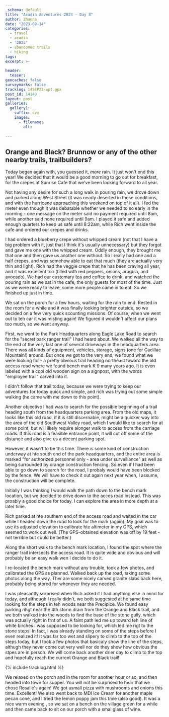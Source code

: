 ```yaml
---
_schema: default
title: "Acadia Adventures 2023 – Day 8"
author: Zhanna
date: "2023-09-14"
categories: 
  - travel
  - acadia
  - '2023'
  - abandoned trails
  - hiking
tags:
excerpt: >-
  
header:
  teaser:
geocaches: false
surveymarks: false
tracklog: 14SEP23-wpt.gpx
post_id: 14140
layout: post
galleries:
  gallery1:
    suffix: cvx
    images:
      - filename: 
        alt:
    
---
```


## Orange and Black? Brunnow or any of the other nearby trails, trailbuilders?

Today began again with, you guessed it, _more_ rain. It just won't end this year! We decided that it would be a good morning to go out for breakfast, for the crepes at Sunrise Cafe that we've been looking forward to all year. 

Not having any desire for such a long walk in pouring rain, we drove down and parked along West Street (it was nearly deserted in these conditions, and with the hurricane approaching this weekend on top of it all).  I fed the meter even though it was debatable whether we needed to so early in the morning - one message on the meter said no payment required until 8am, while another said none required until 9am. I played it safe and added enough quarters to keep us safe until 8:22am, while Rich went inside the cafe and ordered our crepes and drinks.

I had ordered a blueberry crepe without whipped cream (not that I have a big problem with it, just that I think it's usually unnecessary) but they forgot and gave me one with the whipped cream. Oddly enough, they brought me that one and then gave us another one without. So I really had one and a half crepes, and was somehow able to eat that much (they are actually very thin and light).  Rich had the veggie crepe that he has been craving all year, and it was excellent too (filled with red peppers, onions, arugula, and avocado). We had our customary tea and coffee to drink, and watched the pouring rain as we sat in the cafe, the only guests for most of the time. Just as we were ready to leave, some more people came in to eat. So we finished up just in time.

We sat on the porch for a few hours, waiting for the rain to end. Rested in the room for a while and it was finally looking brighter outside, so we decided on a few very quick scounting missions. Of course, when we went out to teh car it was misting again! We figured it wouldn't affect our plans too much, so we went anyway.

First, we went to the Park Headquarters along Eagle Lake Road to search for the "secret park ranger trail" I had heard about. We walked all the way to the end of the very last one of several driveways in the headquarters area. There was all kinds of equipment, vehicles, storage, signs (one for Cadillac Mountain!) around. But once we got to the very end, we found what we were looking for - a pretty obvious trail heading northeast toward the old access road where we found bench mark K 9 many years ago. It is even labeled with a cool old wooden sign on a signpost, with the words "employee trail" carved into it. 

I didn't follow that trail today, because we were trying to keep our adventures for today quick and simple, and rich was trying out some simple walking (he came with me down to this point).

Another objective I had was to search for the possible beginning of a trail heading south from the headquarters parking area. From the old maps, it looks like this old road, if it is still discernable, might be a quicker way into the area of the old Southwest Valley road, which I would like to search for at some point, but will ilkely require alonger walk to access from the carriage roads. If this road is a feasible entrance point, it will cut off some of the distance and also give us a decent parking spot.

However, it wasn't to be this time. There is some kind of construction underway at hte south end of the park headquarters, and the entire area is marked "for authorized personnel only - area under surveillance" as well as being surrounded by orange construction fencing. So even if I had been able to go down to search for the road, I probaly would have been blocked by the fence. We will have to check it out again next year when, I assume, the construction will be complete.

Initially I was thinking I would walk the path down to the bench mark location, but we decided to drive down to the acces road instead. This was proably a good choice for today. I can explore the area in more depth at a later time.

Rich parked at hte southern end of the access road and waited in the car while I headed down the road to look for the mark (again). My goal was to use its adjusted elevation to calibrate hte altimeter in my GPS, which seemed to work out well. (The GPS-obtained elevation was off by 19 feet - not terrible but could be better.) 

Along the short walk to the bench mark location, I found the spot where the ranger trail intersects the access road. It is quite wide and obvious and will probably be an easy walk wen I decide to do it. 

I re-located the bench mark without any trouble, took a few photos, and calibrated the GPS as planned. Walked back up the road, taking some photos along the way. Ther are some nicely carved granite slabs back here, probably being stored for whenever they are needed.

I was pleasantly surprised when Rich asked if I had anything else in mind for today, and although I really didn't, we both suggested at he same time looking for the steps in teh woods near the Precipice. We found easy parking rihgt near the 4th storm drain from the Orange and Black trail, and we both walked into the woods to find the base of the stone gully, which was actually right in frnt of us. A faint path led me up toward teh line of white birches I was supposed to be looking for, which led me rigt to the stone steps! In fact, I was already standing on some of the steps before I even realized it! It was far too wet and slipery to climb to the top of the steps today, but I took a few photos that basicaly show the line of the steps, althugh they never come out very well nor do they show how obvious the stpes are in person. We will come back another drier day to climb to the top and hopefully reach the current Orange and Black trail!

{% include tracklog.html %}

We relaxed on the porch and in the room for another hour or so, and then headed into town for supper. You will not be surprised to hear that we chose Rosalie's again! We got asmall pizza with mushrooms and onions this time. Excellent! We also went back to MDI Ice Cream for another maple pecan cone, and I tried the lemon poppy jam this tmie (also good). It was a nice warm evening , so we sat on a bench on the village green for a while and then came back to sit on our porch with a smal glass of wine.



